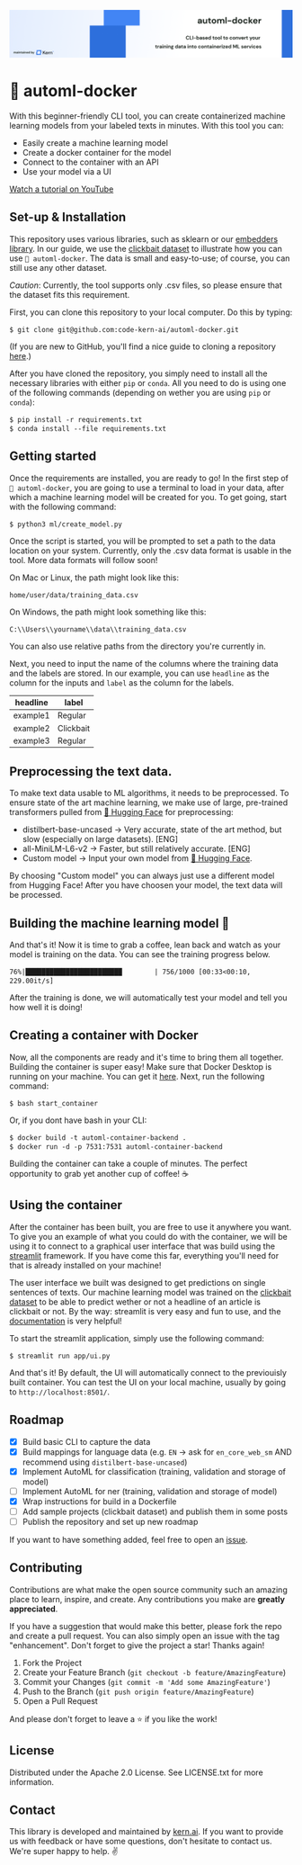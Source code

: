 ![!automl-docker](banner.png)

# 🐳 automl-docker
With this beginner-friendly CLI tool, you can create containerized machine learning models from your labeled texts in minutes. With this tool you can: 
- Easily create a machine learning model
- Create a docker container for the model
- Connect to the container with an API
- Use your model via a UI

[Watch a tutorial on YouTube](https://www.youtube.com/watch?v=IUFyCYE6cbc&ab_channel=KernAI)


##  Set-up & Installation
This repository uses various libraries, such as sklearn or our [embedders library](https://github.com/code-kern-ai/embedders). In our guide, we use the [clickbait dataset](https://www.kaggle.com/datasets/amananandrai/clickbait-dataset) to illustrate how you can use `🐳 automl-docker`. The data is small and easy-to-use; of course, you can still use any other dataset.

*Caution*: Currently, the tool supports only .csv files, so please ensure that the dataset fits this requirement.

First, you can clone this repository to your local computer. Do this by typing:
```
$ git clone git@github.com:code-kern-ai/automl-docker.git
```

(If you are new to GitHub, you'll find a nice guide to cloning a repository [here](https://github.com/git-guides/git-clone).)

After you have cloned the repository, you simply need to install all the necessary libraries with either `pip` or `conda`. All you need to do is using one of the following commands (depending on wether you are using `pip` or `conda`):

```
$ pip install -r requirements.txt
$ conda install --file requirements.txt
```

## Getting started
Once the requirements are installed, you are ready to go! In the first step of `🐳 automl-docker`, you are going to use a terminal to load in your data, after which a machine learning model will be created for you. To get going, start with the following command:

```
$ python3 ml/create_model.py
```

Once the script is started, you will be prompted to set a path to the data location on your system. Currently, only the .csv data format is usable in the tool. More data formats will follow soon!

On Mac or Linux, the path might look like this: 
```
home/user/data/training_data.csv
```

On Windows, the path might look something like this:
```
C:\\Users\\yourname\\data\\training_data.csv
```

You can also use relative paths from the directory you're currently in.

Next, you need to input the name of the columns where the training data and the labels are stored. In our example, you can use `headline` as the column for the inputs and `label` as the column for the labels.

| **headline**      | **label** |
| ----------- | ----------- |
| example1   | Regular       |
| example2   | Clickbait        |
| example3   | Regular        |

## Preprocessing the text data.
To make text data usable to ML algorithms, it needs to be preprocessed. To ensure state of the art machine learning, we make use of large, pre-trained transformers pulled from [🤗 Hugging Face](https://huggingface.co/) for preprocessing:
- distilbert-base-uncased -> Very accurate, state of the art method, but slow (especially on large datasets). [ENG]
- all-MiniLM-L6-v2 -> Faster, but still relatively accurate. [ENG]
- Custom model -> Input your own model from [🤗 Hugging Face](https://huggingface.co/).

By choosing "Custom model" you can always just use a different model from Hugging Face! After you have choosen your model, the text data will be processed.

## Building the machine learning model 🚀
And that's it! Now it is time to grab a coffee, lean back and watch as your model is training on the data. You can see the training progress below.
```
76%|████████████████████████        | 756/1000 [00:33<00:10, 229.00it/s]
```

After the training is done, we will automatically test your model and tell you how well it is doing!

## Creating a container with Docker
Now, all the components are ready and it's time to bring them all together. Building the container is super easy! Make sure that Docker Desktop is running on your machine. You can get it [here](https://www.docker.com/products/docker-desktop/). Next, run the following command:
```
$ bash start_container
```

Or, if you dont have bash in your CLI:
```
$ docker build -t automl-container-backend .
$ docker run -d -p 7531:7531 automl-container-backend

```

Building the container can take a couple of minutes. The perfect opportunity to grab yet another cup of coffee! ☕

## Using the container 
After the container has been built, you are free to use it anywhere you want. To give you an example of what you could do with the container, we will be using it to connect to a graphical user interface that was build using the [streamlit](https://streamlit.io/) framework. If you have come this far, everything you'll need for that is already installed on your machine! 

The user interface we built was designed to get predictions on single sentences of texts. Our machine learning model was trained on the [clickbait dataset](https://www.kaggle.com/datasets/amananandrai/clickbait-dataset) to be able to predict wether or not a headline of an article is clickbait or not. By the way: streamlit is very easy and fun to use, and the [documentation](https://docs.streamlit.io/) is very helpful!

To start the streamlit application, simply use the following command:
```
$ streamlit run app/ui.py
```

And that's it! By default, the UI will automatically connect to the previouisly built container. You can test the UI on your local machine, usually by going to `http://localhost:8501/`. 

## Roadmap
- [x] Build basic CLI to capture the data
- [x] Build mappings for language data (e.g. `EN` -> ask for `en_core_web_sm` AND recommend using `distilbert-base-uncased`)
- [x] Implement AutoML for classification (training, validation and storage of model)
- [ ] Implement AutoML for ner (training, validation and storage of model)
- [x] Wrap instructions for build in a Dockerfile
- [ ] Add sample projects (clickbait dataset) and publish them in some posts
- [ ] Publish the repository and set up new roadmap

If you want to have something added, feel free to open an [issue](https://github.com/code-kern-ai/automl-docker/issues).

## Contributing
Contributions are what make the open source community such an amazing place to learn, inspire, and create. Any contributions you make are **greatly appreciated**.

If you have a suggestion that would make this better, please fork the repo and create a pull request. You can also simply open an issue with the tag "enhancement".
Don't forget to give the project a star! Thanks again!

1. Fork the Project
2. Create your Feature Branch (`git checkout -b feature/AmazingFeature`)
3. Commit your Changes (`git commit -m 'Add some AmazingFeature'`)
4. Push to the Branch (`git push origin feature/AmazingFeature`)
5. Open a Pull Request

And please don't forget to leave a ⭐ if you like the work! 

## License
Distributed under the Apache 2.0 License. See LICENSE.txt for more information.

## Contact
This library is developed and maintained by [kern.ai](https://github.com/code-kern-ai). If you want to provide us with feedback or have some questions, don't hesitate to contact us. We're super happy to help. ✌️
